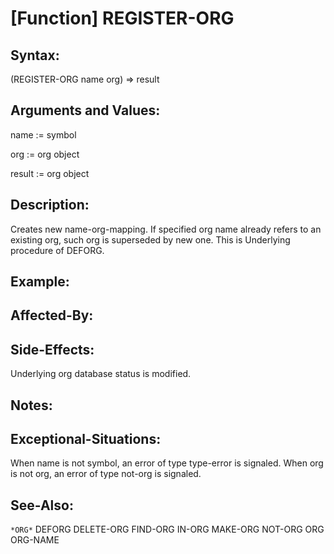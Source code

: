 # [Function] REGISTER-ORG

## Syntax:

(REGISTER-ORG name org) => result

## Arguments and Values:

name := symbol

org := org object

result := org object

## Description:
Creates new name-org-mapping.
If specified org name already refers to an existing org, such org is superseded by new one.
This is Underlying procedure of DEFORG.

## Example:

## Affected-By:

## Side-Effects:
Underlying org database status is modified.

## Notes:

## Exceptional-Situations:
When name is not symbol, an error of type type-error is signaled.
When org is not org, an error of type not-org is signaled.

## See-Also:

`*ORG*`
DEFORG
DELETE-ORG
FIND-ORG
IN-ORG
MAKE-ORG
NOT-ORG
ORG
ORG-NAME
